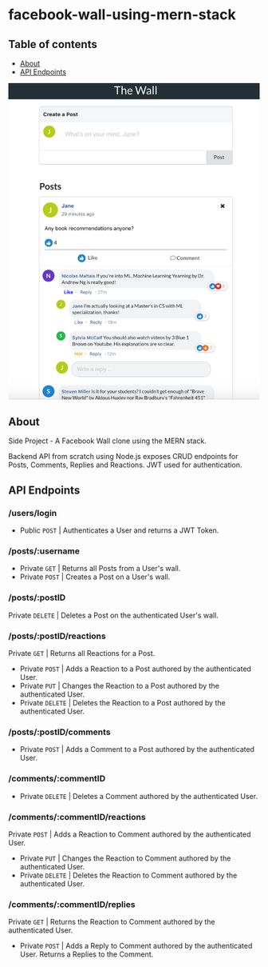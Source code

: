 # facebook-wall-using-mern-stack
## Table of contents
* [About](#about)
* [API Endpoints](#API-Endpoints)

![README_IMG1](README_IMG1.png?raw=true "Screenshot")

## About

Side Project - A Facebook Wall clone using the MERN stack. 

Backend API from scratch using Node.js exposes CRUD endpoints for Posts, Comments, Replies and Reactions.
JWT used for authentication. 
	
## API Endpoints

### /users/login
* Public `POST` | Authenticates a User and returns a JWT Token.

### /posts/:username
* Private `GET` | Returns all Posts from a User's wall.
* Private `POST` | Creates a Post on a User's wall.

### /posts/:postID
Private `DELETE` | Deletes a Post on the authenticated User's wall.

### /posts/:postID/reactions
Private `GET` | Returns all Reactions for a Post.
* Private `POST` | Adds a Reaction to a Post authored by the authenticated User.
* Private `PUT` | Changes the Reaction to a Post authored by the authenticated User.
* Private `DELETE` |  Deletes the Reaction to a Post authored by the authenticated User.

### /posts/:postID/comments
* Private `POST` | Adds a Comment to a Post authored by the authenticated User.

### /comments/:commentID
* Private `DELETE` | Deletes a Comment authored by the authenticated User.

### /comments/:commentID/reactions
Private `POST` | Adds a Reaction to Comment authored by the authenticated User.
* Private `PUT` | Changes the Reaction to Comment authored by the authenticated User.
* Private `DELETE` | Deletes the Reaction to Comment authored by the authenticated User.

### /comments/:commentID/replies
Private `GET` | Returns the Reaction to Comment authored by the authenticated User.
* Private `POST` | Adds a Reply to Comment authored by the authenticated User. Returns a Replies to the Comment.
